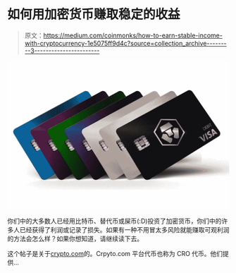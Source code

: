 # 如何用加密货币赚取稳定的收益

> 原文：<https://medium.com/coinmonks/how-to-earn-stable-income-with-cryptocurrency-1e5075ff9d4c?source=collection_archive---------3----------------------->

![](img/c7e0eed1854aa156c47093af9e3f080d.png)

你们中的大多数人已经用比特币、替代币或屎币(:D)投资了加密货币，你们中的许多人已经获得了利润或记录了损失。如果有一种不用冒太多风险就能赚取可观利润的方法会怎么样？如果你想知道，请继续读下去。

这个帖子是关于[crypto.com](https://crypto.com/app/y87rsykeku)的。Crpyto.com 平台代币也称为 CRO 代币。他们提供…